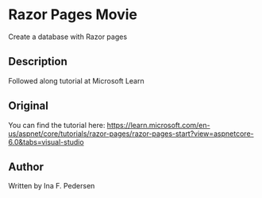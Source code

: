 # Razor Pages Movie
Create a database with Razor pages

## Description
Followed along tutorial at Microsoft Learn

## Original
You can find the tutorial here: https://learn.microsoft.com/en-us/aspnet/core/tutorials/razor-pages/razor-pages-start?view=aspnetcore-6.0&tabs=visual-studio

## Author
Written by Ina F. Pedersen
